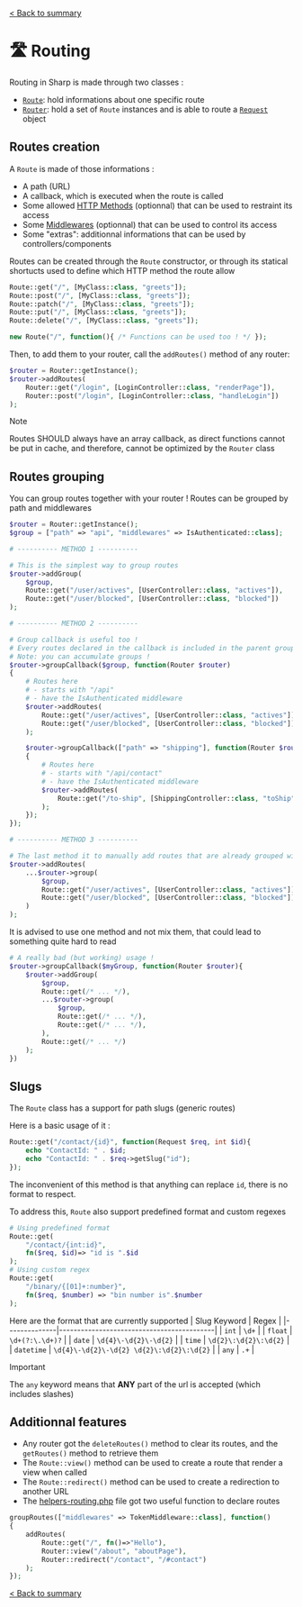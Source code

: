 [< Back to summary](../home.md)

# 🛣️ Routing

Routing in Sharp is made through two classes :
- [`Route`](../../Classes/Web/Route.php): hold informations about one specific route
- [`Router`](../../Classes/Web/Router.php): hold a set of `Route` instances and is able to route a [`Request`](../../Classes/Http/Request.php) object

## Routes creation

A `Route` is made of those informations :
- A path (URL)
- A callback, which is executed when the route is called
- Some allowed [HTTP Methods](https://developer.mozilla.org/en-US/docs/Web/HTTP/Methods) (optionnal) that can be used to restraint its access
- Some [Middlewares](./middlewares.md) (optionnal) that can be used to control its access
- Some "extras": additionnal informations that can be used by controllers/components

Routes can be created through the `Route` constructor, or
through its statical shortucts used to define which HTTP method the route allow

```php
Route::get("/", [MyClass::class, "greets"]);
Route::post("/", [MyClass::class, "greets"]);
Route::patch("/", [MyClass::class, "greets"]);
Route::put("/", [MyClass::class, "greets"]);
Route::delete("/", [MyClass::class, "greets"]);

new Route("/", function(){ /* Functions can be used too ! */ });
```

Then, to add them to your router, call the `addRoutes()` method of any router:
```php
$router = Router::getInstance();
$router->addRoutes(
    Router::get("/login", [LoginController::class, "renderPage"]),
    Router::post("/login", [LoginController::class, "handleLogin"])
);
```

> [!NOTE]
> Routes SHOULD always have an array callback, as direct functions cannot be put in cache, and therefore, cannot be optimized by the `Router` class

## Routes grouping

You can group routes together with your router !
Routes can be grouped by path and middlewares

```php
$router = Router::getInstance();
$group = ["path" => "api", "middlewares" => IsAuthenticated::class];

# ---------- METHOD 1 ----------

# This is the simplest way to group routes
$router->addGroup(
    $group,
    Route::get("/user/actives", [UserController::class, "actives"]),
    Route::get("/user/blocked", [UserController::class, "blocked"])
);

# ---------- METHOD 2 ----------

# Group callback is useful too !
# Every routes declared in the callback is included in the parent group
# Note: you can accumulate groups !
$router->groupCallback($group, function(Router $router)
{
    # Routes here
    # - starts with "/api"
    # - have the IsAuthenticated middleware
    $router->addRoutes(
        Route::get("/user/actives", [UserController::class, "actives"]),
        Route::get("/user/blocked", [UserController::class, "blocked"])
    );

    $router->groupCallback(["path" => "shipping"], function(Router $router)
    {
        # Routes here
        # - starts with "/api/contact"
        # - have the IsAuthenticated middleware
        $router->addRoutes(
            Route::get("/to-ship", [ShippingController::class, "toShip"])
        );
    });
});

# ---------- METHOD 3 ----------

# The last method it to manually add routes that are already grouped with group()
$router->addRoutes(
    ...$router->group(
        $group,
        Route::get("/user/actives", [UserController::class, "actives"]),
        Route::get("/user/blocked", [UserController::class, "blocked"])
    )
);
```

It is advised to use one method and not mix them, that could lead to something quite hard to read

```php
# A really bad (but working) usage !
$router->groupCallback($myGroup, function(Router $router){
    $router->addGroup(
        $group,
        Route::get(/* ... */),
        ...$router->group(
            $group,
            Route::get(/* ... */),
            Route::get(/* ... */),
        ),
        Route::get(/* ... */)
    );
})
```

## Slugs

The `Route` class has a support for path slugs (generic routes)

Here is a basic usage of it :
```php
Route::get("/contact/{id}", function(Request $req, int $id){
    echo "ContactId: " . $id;
    echo "ContactId: " . $req->getSlug("id");
});
```

The inconvenient of this method is that anything can replace `id`, there is no
format to respect.

To address this, `Route` also support predefined format and custom regexes
```php
# Using predefined format
Route::get(
    "/contact/{int:id}",
    fn($req, $id)=> "id is ".$id
);
# Using custom regex
Route::get(
    "/binary/{[01]+:number}",
    fn($req, $number) => "bin number is".$number
);
```

Here are the format that are currently supported
| Slug Keyword | Regex                                     |
|--------------|-------------------------------------------|
| `int`        | `\d+`                                     |
| `float`      | `\d+(?:\.\d+)?`                           |
| `date`       | `\d{4}\-\d{2}\-\d{2}`                     |
| `time`       | `\d{2}\:\d{2}\:\d{2}`                     |
| `datetime`   | `\d{4}\-\d{2}\-\d{2} \d{2}\:\d{2}\:\d{2}` |
| `any`        | `.+`                                      |


> [!IMPORTANT]
> The `any` keyword means that **ANY** part of the url is accepted (which includes slashes)

## Additionnal features

- Any router got the `deleteRoutes()` method to clear its routes, and the `getRoutes()` method to retrieve them
- The `Route::view()` method can be used to create a route that render a view when called
- The `Route::redirect()` method can be used to create a redirection to another URL
- The [helpers-routing.php](../../Helpers/helpers-routing.php) file got two useful function to declare routes

```php
groupRoutes(["middlewares" => TokenMiddleware::class], function()
{
    addRoutes(
        Route::get("/", fn()=>"Hello"),
        Router::view("/about", "aboutPage"),
        Router::redirect("/contact", "/#contact")
    );
});
```

[< Back to summary](../home.md)